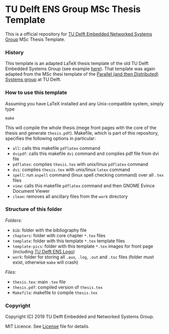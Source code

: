 # TU Delft ENS Group MSc Thesis Template

This is a official repository for [TU Delft Embedded Networked Systems Group](http://www.ens.ewi.tudelft.nl) MSc Thesis Template.

### History

This template is an adapted LaTeX thesis template of the old TU Delft Embedded Systems Group (see example [here](https://repository.tudelft.nl/islandora/object/uuid%3A6d5a3afd-1966-4357-b063-7a82c0fdb0ab)). That template was again adapted from the MSc thesi template of the [Parallel (and then Distributed) Systems group](https://www.tudelft.nl/ewi/over-de-faculteit/afdelingen/software-technology/distributed-systems/) at TU Delft.

### How to use this template

Assuming you have LaTeX installed and any Unix-compatible system, simply type

```
make
```

This will compile the whole thesis (mege front pages with the core of the thesis and generate `thesis.pdf`). Makefile, which is part of this repository, specifies the following options in particular:

- `all`: calls this makefile `pdflatex` command
- `dvipdf`: calls this makefile `dvi` command and complies pdf file from dvi file
- `pdflatex`: complies `thesis.tex` with unix/linux `pdflatex` command
- `dvi`: complies `thesis.tex` with unix/linux `latex` command
- `spell`: run `aspell` command (linux spell checking command) over all `.tex` files
- `view`: calls this makefile `pdflatex` command and then GNOME Evince Document Viewer
- `clean`: removes all ancillary files from the `work` directory

### Structure of this folder

_Folders_:

- `bib`: folder with the bibliography file
- `chapters`: folder with core chapter `*.tex` files
- `template`: folder with this template `*.tex` template files
- `template-pics`: folder with this template `*.tex` images for front page (including [TU Delft ENS Logo](https://github.com/TUDSSL/TUD_ENS_Logo))
- `work`: folder for storing all `.aux`, `.log`, `.out` and `.toc` files (folder must exist, otherwise `make` will crash)

_Files_:

- `thesis.tex`: main `.tex` file
- `thesis.pdf`: compiled version of `thesis.tex`
- `Makefile`: makefile to compile `thesis.tex`

### Copyright

Copyright (C) 2019 TU Delft Embedded and Networked Systems Group.

MIT Licence. See [License](https://github.com/TUDSSL/TUD_ENS_MSc_Thesis_Template/blob/master/LICENSE) file for details.
